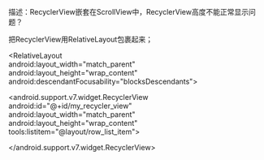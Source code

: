 描述：RecyclerView嵌套在ScrollView中，RecyclerView高度不能正常显示问题？

把RecyclerView用RelativeLayout包裹起来；

<!-- DEV NOTE: Outer wrapper relative layout is added intentionally to address issue
that only happens on Marshmallow & Nougat devices (API 23 & 24).
On marshmallow API 23, the "RecyclerView" `layout_height="wrap_content"` does NOT
occupy the height of all the elements added to it via adapter. The result is cut out
items that is outside of device viewport when it loads initially.
Wrapping "RecyclerView" with "RelativeLayout" fixes the issue on Marshmallow devices.
-->

<RelativeLayout<br>
android:layout_width="match_parent"<br>
android:layout_height="wrap_content"<br>
android:descendantFocusability="blocksDescendants"><br>

<android.support.v7.widget.RecyclerView<br>
android:id="@+id/my_recycler_view"<br>
android:layout_width="match_parent"<br>
android:layout_height="wrap_content"<br>
tools:listitem="@layout/row_list_item"><br>

</android.support.v7.widget.RecyclerView><br>
</RelativeLayout>



